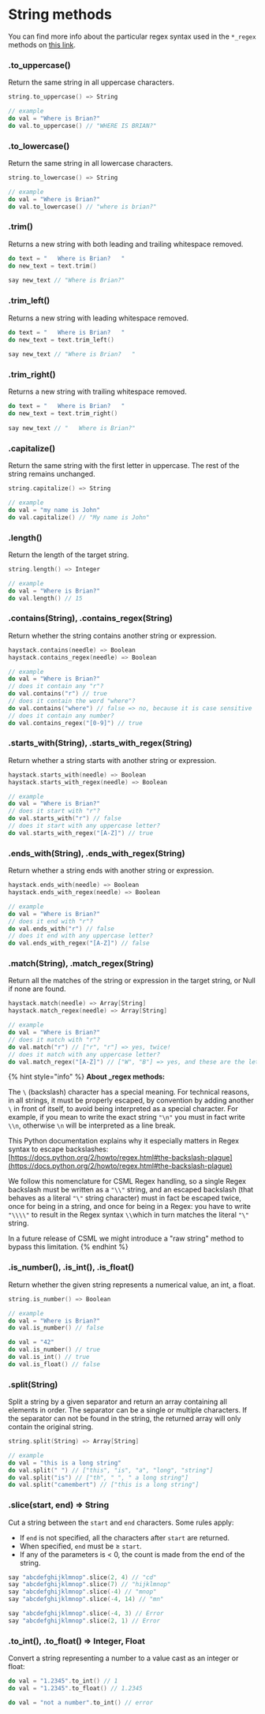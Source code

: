 # String methods

You can find more info about the particular regex syntax used in the `*_regex` methods on [this link](https://docs.rs/regex/1.3.4/regex/#syntax).

### .to\_uppercase()

Return the same string in all uppercase characters.

```cpp
string.to_uppercase() => String

// example
do val = "Where is Brian?"
do val.to_uppercase() // "WHERE IS BRIAN?"
```

### .to\_lowercase()

Return the same string in all lowercase characters.

```cpp
string.to_lowercase() => String

// example
do val = "Where is Brian?"
do val.to_lowercase() // "where is brian?"

```

### .trim()

Returns a new string with both leading and trailing whitespace removed.

```cpp
do text = "   Where is Brian?   "
do new_text = text.trim()
 
say new_text // "Where is Brian?"
```

### .trim\_left()

Returns a new string with leading  whitespace removed.

```cpp
do text = "   Where is Brian?   "
do new_text = text.trim_left()
 
say new_text // "Where is Brian?   "
```

### .trim\_right()

Returns a new string with trailing whitespace removed.

```cpp
do text = "   Where is Brian?   "
do new_text = text.trim_right()
 
say new_text // "   Where is Brian?"
```

### .capitalize()

Return the same string with the first letter in uppercase. The rest of the string remains unchanged.

```cpp
string.capitalize() => String

// example
do val = "my name is John"
do val.capitalize() // "My name is John"
```

### .length()

Return the length of the target string.

```cpp
string.length() => Integer

// example
do val = "Where is Brian?"
do val.length() // 15
```

### .contains(String), .contains\_regex(String)

Return whether the string contains another string or expression.

```cpp
haystack.contains(needle) => Boolean
haystack.contains_regex(needle) => Boolean

// example
do val = "Where is Brian?"
// does it contain any "r"?
do val.contains("r") // true
// does it contain the word "where"?
do val.contains("where") // false => no, because it is case sensitive
// does it contain any number?
do val.contains_regex("[0-9]") // true
```

### .starts\_with(String), .starts\_with\_regex(String)

Return whether a string starts with another string or expression.

```cpp
haystack.starts_with(needle) => Boolean
haystack.starts_with_regex(needle) => Boolean

// example
do val = "Where is Brian?"
// does it start with "r"?
do val.starts_with("r") // false
// does it start with any uppercase letter?
do val.starts_with_regex("[A-Z]") // true
```

### .ends\_with(String), .ends\_with\_regex(String)

Return whether a string ends with another string or expression.

```cpp
haystack.ends_with(needle) => Boolean
haystack.ends_with_regex(needle) => Boolean

// example
do val = "Where is Brian?"
// does it end with "r"?
do val.ends_with("r") // false
// does it end with any uppercase letter?
do val.ends_with_regex("[A-Z]") // false
```

### .match(String), .match\_regex(String)

Return all the matches of the string or expression in the target string, or Null if none are found.

```cpp
haystack.match(needle) => Array[String]
haystack.match_regex(needle) => Array[String]

// example
do val = "Where is Brian?"
// does it match with "r"?
do val.match("r") // ["r", "r"] => yes, twice!
// does it match with any uppercase letter?
do val.match_regex("[A-Z]") // ["W", "B"] => yes, and these are the letters!
```

{% hint style="info" %}
**About \_regex methods:**

The `\` (backslash) character has a special meaning. For technical reasons, in all strings, it must be properly escaped, by convention by adding another `\` in front of itself, to avoid being interpreted as a special character. For example, if you mean to write the exact string `"\n"` you must in fact write `\\n`, otherwise `\n` will be interpreted as a line break.

This Python documentation explains why it especially matters in Regex syntax to escape backslashes: [https://docs.python.org/2/howto/regex.html#the-backslash-plague](https://docs.python.org/2/howto/regex.html#the-backslash-plague)

We follow this nomenclature for CSML Regex handling, so a single Regex backslash must be written as a `"\\"` string, and an escaped backslash (that behaves as a literal `"\"` string character) must in fact be escaped twice, once for being in a string, and once for being in a Regex: you have to write `"\\\\"` to result in the Regex syntax `\\`which in turn matches the literal `"\"` string.

In a future release of CSML we might introduce a "raw string" method to bypass this limitation.
{% endhint %}

### .is\_number(), .is\_int(), .is\_float()

Return whether the given string represents a numerical value, an int, a float.

```cpp
string.is_number() => Boolean

// example
do val = "Where is Brian?"
do val.is_number() // false

do val = "42"
do val.is_number() // true
do val.is_int() // true
do val.is_float() // false
```

### .split(String)

Split a string by a given separator and return an array containing all elements in order. The separator can be a single or multiple characters. If the separator can not be found in the string, the returned array will only contain the original string.

```cpp
string.split(String) => Array[String]

// example
do val = "this is a long string"
do val.split(" ") // ["this", "is", "a", "long", "string"]
do val.split("is") // ["th", " ", " a long string"]
do val.split("camembert") // ["this is a long string"]
```

### .slice(start, end) => String

Cut a string between the `start` and `end` characters. Some rules apply:

* If `end` is not specified, all the characters after `start` are returned.
* When specified, `end` must be ≥ `start`.
* If any of the parameters is < 0, the count is made from the end of the string.

```cpp
say "abcdefghijklmnop".slice(2, 4) // "cd"
say "abcdefghijklmnop".slice(7) // "hijklmnop"
say "abcdefghijklmnop".slice(-4) // "mnop"
say "abcdefghijklmnop".slice(-4, 14) // "mn"

say "abcdefghijklmnop".slice(-4, 3) // Error
say "abcdefghijklmnop".slice(2, 1) // Error
```

### .to\_int(), .to\_float() => Integer, Float

Convert a string representing a number to a value cast as an integer or float:

```cpp
do val = "1.2345".to_int() // 1
do val = "1.2345".to_float() // 1.2345

do val = "not a number".to_int() // error
```

